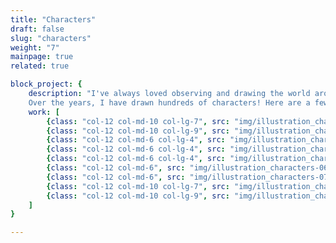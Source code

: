 ```yaml
---
title: "Characters"
draft: false
slug: "characters"
weight: "7"
mainpage: true
related: true

block_project: {
	description: "I've always loved observing and drawing the world around me, and paying attention to details. \n
	Over the years, I have drawn hundreds of characters! Here are a few of them.",
	work: [ 
		{class: "col-12 col-md-10 col-lg-7", src: "img/illustration_characters-01.png"},
		{class: "col-12 col-md-10 col-lg-9", src: "img/illustration_characters-02.png"},
		{class: "col-12 col-md-6 col-lg-4", src: "img/illustration_characters-03.jpg"},
		{class: "col-12 col-md-6 col-lg-4", src: "img/illustration_characters-04.jpg"},
		{class: "col-12 col-md-6 col-lg-4", src: "img/illustration_characters-05.jpg"},
		{class: "col-12 col-md-6", src: "img/illustration_characters-06.jpg"},
		{class: "col-12 col-md-6", src: "img/illustration_characters-07.jpg"},
		{class: "col-12 col-md-10 col-lg-7", src: "img/illustration_characters-08.png"},
		{class: "col-12 col-md-10 col-lg-9", src: "img/illustration_characters-09.png"},
	]
}

---
```

